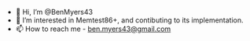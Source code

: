 - 👋 Hi, I’m @BenMyers43
- 👀 I’m interested in Memtest86+, and contibuting to its implementation.
- 📫 How to reach me - ben.myers43@gmail.com

<!---
BenMyers43/BenMyers43 is a ✨ special ✨ repository because its `README.md` (this file) appears on your GitHub profile.
You can click the Preview link to take a look at your changes.
--->
